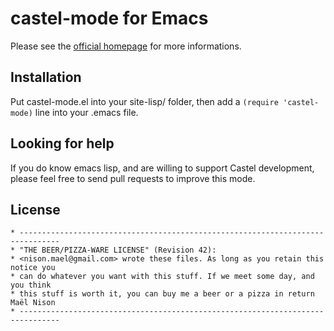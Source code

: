 # castel-mode for Emacs

Please see the [official homepage](http://castel.github.com) for more informations.

## Installation

Put castel-mode.el into your site-lisp/ folder, then add a `(require 'castel-mode)` line into your .emacs file.

## Looking for help

If you do know emacs lisp, and are willing to support Castel development, please feel free to send pull requests to improve this mode.

## License

    * -------------------------------------------------------------------------------
    * "THE BEER/PIZZA-WARE LICENSE" (Revision 42):
    * <nison.mael@gmail.com> wrote these files. As long as you retain this notice you
    * can do whatever you want with this stuff. If we meet some day, and you think
    * this stuff is worth it, you can buy me a beer or a pizza in return Maël Nison
    * -------------------------------------------------------------------------------
